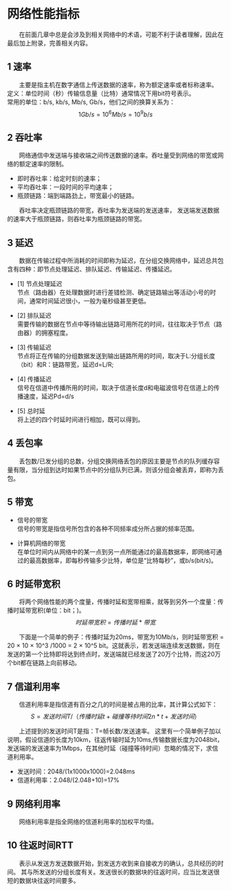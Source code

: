 # 网络性能指标
&#160; &#160; &#160; &#160;在前面几章中总是会涉及到相关网络中的术语，可能不利于读者理解，因此在最后加上附录，完善相关内容。

## 1 速率
&#160; &#160; &#160; &#160;主要是指主机在数字通信上传送数据的速率，称为额定速率或者标称速率。</br>
定义：单位时间（秒）传输信息量（比特）通常情况下用bit符号表示。</br>
常用的单位：b/s, kb/s, Mb/s, Gb/s，他们之间的换算关系为：</br>
$$1Gb/s = 10^6 Mb/s = 10^9 b/s$$

## 2 吞吐率
&#160; &#160; &#160; &#160;网络通信中发送端与接收端之间传送数据的速率。吞吐量受到网络的带宽或网络的额定速率的限制。</br>
- 即时吞吐率：给定时刻的速率；
- 平均吞吐率：一段时间的平均速率；
- 瓶颈链路：端到端路劲上，带宽最小的链路。</br>

&#160; &#160; &#160; &#160;吞吐率决定瓶颈链路的带宽，吞吐率为发送端的发送速率， 发送端发送数据的速率大于瓶颈链路，则吞吐率为瓶颈链路的带宽。


## 3 延迟
&#160; &#160; &#160; &#160;数据在传输过程中所消耗的时间即称为延迟，在分组交换网络中，延迟总共包含有四种：即节点处理延迟、排队延迟、传输延迟、传播延迟。
- [1] 节点处理延迟</br>
节点（路由器）在处理数据时进行差错检测、确定链路输出等活动小号的时间，通常时间延迟很小，一般为毫秒级甚至更低。

- [2] 排队延迟</br>
需要传输的数据在节点中等待输出链路可用所花的时间，往往取决于节点（路由器）的拥塞程度。

- [3] 传输延迟</br>
节点将正在传输的分组数据发送到输出链路所用的时间，取决于L:分组长度（bit）和R：链路带宽，延迟d=L/R;

- [4] 传播延迟</br>
信号在信道中传播所用的时间，取决于信道长度d和电磁波信号在信道上的传播速度，延迟Pd=d/s

- [5] 总时延</br>
将上述的四个时延时间进行相加，既可以得到。


## 4 丢包率
&#160; &#160; &#160; &#160;丢包数/已发分组的总数，分组交换网络丢包的原因主要是节点的队列缓存容量有限，当分组到达时如果节点中的分组队列已满，则该分组会被丢弃，即称为丢包。


## 5 带宽
- 信号的带宽</br>
信号的带宽是指信号所包含的各种不同频率成分所占据的频率范围。

- 计算机网络的带宽</br>
在单位时间内从网络中的某一点到另一点所能通过的最高数据率，即网络可通过的最高数据率，即每秒传输多少比特，单位是“比特每秒”，或b/s(bit/s)。


## 6 时延带宽积
&#160; &#160; &#160; &#160;将两个网络性能的两个度量，传播时延和宽带相乘，就等到另外一个度量：传播时延带宽积(单位：bit；)。
$$时延带宽积=传播时延*带宽$$  

&#160; &#160; &#160; &#160;下面是一个简单的例子：传播时延为20ms，带宽为10Mb/s，则时延带宽积 = 20 × 10 × 10^3 /1000 = 2 × 10^5 bit。这就表示，若发送端连续发送数据，则在发送的第一个比特即将达到终点时，发送端就已经发送了20万个比特，而这20万个bit都在链路上向前移动。

## 7 信道利用率
&#160; &#160; &#160; &#160;信道利用率是指信道有百分之几的时间是被占用的比率，其计算公式如下：</br>
$$S=发送时间T /（传播时延t+碰撞等待时间2n*t+发送时间）$$

&#160; &#160; &#160; &#160;上述提到的发送时间T是指：T=帧长数/发送速率。
这里有一个简单例子加以说明，假设信道的长度为10km，往返传输时延为10ms,传输数据长度为2048bit，发送端的发送速率为1Mbps，在其他时延（碰撞等待时间）忽略的情况下，求信道利用率。
- 发送时间：2048/(1x1000x1000)=2.048ms
- 信道利用率：2.048/(2.048+10)=17%

## 9 网络利用率

&#160; &#160; &#160; &#160;网络利用率是指全网络的信道利用率的加权平均值。

## 10 往返时间RTT
&#160; &#160; &#160; &#160;表示从发送方发送数据开始，到发送方收到来自接收方的确认，总共经历的时间。
其与所发送的分组长度有关。发送很长的数据块的往返时间，应当比发送很短的数据块往返时间要多。
